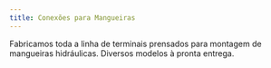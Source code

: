 ```yaml
---
title: Conexões para Mangueiras
---
```


Fabricamos toda a linha de terminais prensados para montagem de mangueiras hidráulicas. Diversos modelos à pronta entrega.